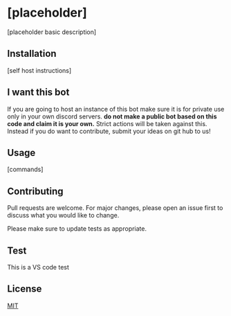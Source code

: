 # [placeholder]

[placeholder basic description]

## Installation

[self host instructions]

## I want this bot

If you are going to host an instance of this bot make sure it is for private use only in your own discord servers. **do not make a public bot based on this code and claim it is your own.** Strict actions will be taken against this. Instead if you do want to contribute, submit your ideas on git hub to us!  

## Usage

[commands]
## Contributing
Pull requests are welcome. For major changes, please open an issue first to discuss what you would like to change.

Please make sure to update tests as appropriate.

## Test

This is a VS code test



## License
[MIT](https://choosealicense.com/licenses/mit/)